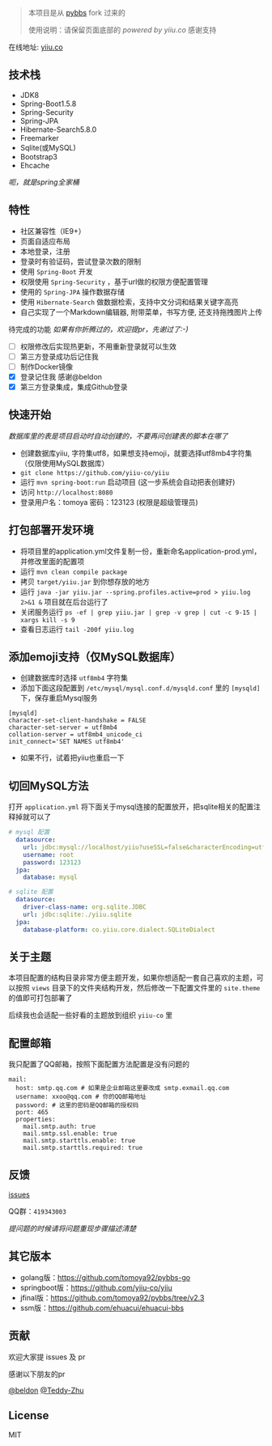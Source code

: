 > 本项目是从 [pybbs](https://github.com/tomoya92/pybbs) fork 过来的
> 
> 使用说明：请保留页面底部的 *powered by yiiu.co* 感谢支持

在线地址: [yiiu.co](https://yiiu.co)

## 技术栈

- JDK8
- Spring-Boot1.5.8
- Spring-Security
- Spring-JPA
- Hibernate-Search5.8.0
- Freemarker
- Sqlite(或MySQL)
- Bootstrap3
- Ehcache

*呃，就是spring全家桶*

## 特性

- 社区兼容性（IE9+）
- 页面自适应布局
- 本地登录，注册
- 登录时有验证码，尝试登录次数的限制
- 使用 `Spring-Boot` 开发
- 权限使用 `Spring-Security` ，基于url做的权限方便配置管理
- 使用的 `Spring-JPA` 操作数据存储
- 使用 `Hibernate-Search` 做数据检索，支持中文分词和结果关键字高亮
- 自己实现了一个Markdown编辑器, 附带菜单，书写方便, 还支持拖拽图片上传

待完成的功能 *如果有你折腾过的，欢迎提pr，先谢过了:-)* 

- [ ] 权限修改后实现热更新，不用重新登录就可以生效
- [ ] 第三方登录成功后记住我
- [ ] 制作Docker镜像
- [X] 登录记住我 感谢@beldon
- [X] 第三方登录集成，集成Github登录

## 快速开始

*数据库里的表是项目启动时自动创建的，不要再问创建表的脚本在哪了*

- 创建数据库yiiu, 字符集utf8，如果想支持emoji，就要选择utf8mb4字符集（仅限使用MySQL数据库）
- `git clone https://github.com/yiiu-co/yiiu`
- 运行 `mvn spring-boot:run` 启动项目 (这一步系统会自动把表创建好)
- 访问 `http://localhost:8080`
- 登录用户名：tomoya 密码：123123 (权限是超级管理员)

## 打包部署开发环境

- 将项目里的application.yml文件复制一份，重新命名application-prod.yml，并修改里面的配置项
- 运行 `mvn clean compile package`
- 拷贝 `target/yiiu.jar` 到你想存放的地方
- 运行 `java -jar yiiu.jar --spring.profiles.active=prod > yiiu.log 2>&1 &` 项目就在后台运行了
- 关闭服务运行 `ps -ef | grep yiiu.jar | grep -v grep | cut -c 9-15 | xargs kill -s 9`
- 查看日志运行 `tail -200f yiiu.log`

## 添加emoji支持（仅MySQL数据库）

- 创建数据库时选择 `utf8mb4` 字符集
- 添加下面这段配置到 `/etc/mysql/mysql.conf.d/mysqld.conf` 里的 `[mysqld]` 下，保存重启Mysql服务
```
[mysqld]
character-set-client-handshake = FALSE
character-set-server = utf8mb4
collation-server = utf8mb4_unicode_ci
init_connect='SET NAMES utf8mb4'
```
- 如果不行，试着把yiiu也重启一下

## 切回MySQL方法

打开 `application.yml` 将下面关于mysql连接的配置放开，把sqlite相关的配置注释掉就可以了

```yml
# mysql 配置
  datasource:
    url: jdbc:mysql://localhost/yiiu?useSSL=false&characterEncoding=utf8
    username: root
    password: 123123
  jpa:
    database: mysql
```

```yml
# sqlite 配置
  datasource:
    driver-class-name: org.sqlite.JDBC
    url: jdbc:sqlite:./yiiu.sqlite
  jpa:
    database-platform: co.yiiu.core.dialect.SQLiteDialect
```

## 关于主题

本项目配置的结构目录非常方便主题开发，如果你想适配一套自己喜欢的主题，可以按照 `views` 目录下的文件夹结构开发，然后修改一下配置文件里的 `site.theme` 的值即可打包部署了

后续我也会适配一些好看的主题放到组织 `yiiu-co` 里

## 配置邮箱

我只配置了QQ邮箱，按照下面配置方法配置是没有问题的

```
mail:
  host: smtp.qq.com # 如果是企业邮箱这里要改成 smtp.exmail.qq.com
  username: xxoo@qq.com # 你的QQ邮箱地址
  password: # 这里的密码是QQ邮箱的授权码
  port: 465
  properties:
    mail.smtp.auth: true
    mail.smtp.ssl.enable: true
    mail.smtp.starttls.enable: true
    mail.smtp.starttls.required: true
```

## 反馈

[issues](https://github.com/yiiu-co/yiiu/issues)

QQ群：`419343003`

*提问题的时候请将问题重现步骤描述清楚*

## 其它版本

- golang版：https://github.com/tomoya92/pybbs-go
- springboot版：https://github.com/yiiu-co/yiiu
- jfinal版：https://github.com/tomoya92/pybbs/tree/v2.3
- ssm版：https://github.com/ehuacui/ehuacui-bbs

## 贡献

欢迎大家提 issues 及 pr 

感谢以下朋友的pr

[@beldon](https://github.com/beldon) [@Teddy-Zhu](https://github.com/Teddy-Zhu)

## License

MIT
